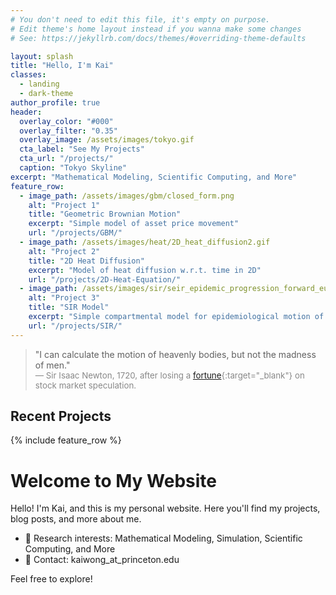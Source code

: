 ```yaml
---
# You don't need to edit this file, it's empty on purpose.
# Edit theme's home layout instead if you wanna make some changes
# See: https://jekyllrb.com/docs/themes/#overriding-theme-defaults

layout: splash
title: "Hello, I'm Kai"
classes:
  - landing
  - dark-theme
author_profile: true
header:
  overlay_color: "#000"
  overlay_filter: "0.35"
  overlay_image: /assets/images/tokyo.gif
  cta_label: "See My Projects"
  cta_url: "/projects/"
  caption: "Tokyo Skyline"
excerpt: "Mathematical Modeling, Scientific Computing, and More"
feature_row:
  - image_path: /assets/images/gbm/closed_form.png
    alt: "Project 1"
    title: "Geometric Brownian Motion"
    excerpt: "Simple model of asset price movement"
    url: "/projects/GBM/"
  - image_path: /assets/images/heat/2D_heat_diffusion2.gif
    alt: "Project 2"
    title: "2D Heat Diffusion"
    excerpt: "Model of heat diffusion w.r.t. time in 2D"
    url: "/projects/2D-Heat-Equation/"
  - image_path: /assets/images/sir/seir_epidemic_progression_forward_euler.gif
    alt: "Project 3"
    title: "SIR Model"
    excerpt: "Simple compartmental model for epidemiological motion of SARS-CoV-2"
    url: "/projects/SIR/"
---
```


> "I can calculate the motion of heavenly bodies, but not the madness of men."  
> <span style="font-size:0.95em; color:#888;">— Sir Isaac Newton, 1720, after losing a [fortune](https://pubs.aip.org/physicstoday/article/73/7/30/800801/Isaac-Newton-and-the-perils-of-the-financial-South){:target="_blank"} on stock market speculation.</span>

## Recent Projects

{% include feature_row %}

# Welcome to My Website

Hello! I'm Kai, and this is my personal website. Here you'll find my projects, blog posts, and more about me.

- :mag_right: Research interests: Mathematical Modeling, Simulation, Scientific Computing, and More
- :email: Contact: kaiwong_at_princeton.edu

Feel free to explore!